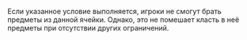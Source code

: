Если указанное условие выполняется, игроки не смогут брать предметы из данной ячейки. Однако, это не помешает класть в неё предметы при отсутствии других ограничений.